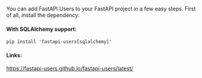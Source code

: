 You can add FastAPI Users to your FastAPI project in a few easy steps. First of all, install the dependency:

#### With SQLAlchemy support:

```
pip install 'fastapi-users[sqlalchemy]'
```


#### Links:

https://fastapi-users.github.io/fastapi-users/latest/